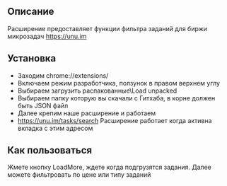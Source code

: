 ## Описание

Расширение предоставляет функции фильтра заданий для биржи
микрозадач https://unu.im

## Установка

- Заходим chrome://extensions/
- Включаем режим разработчика, ползунок в правом верхнем углу
- Выбираем загрузить распакованные\Load unpacked
- Выбираем папку которую вы скачали с Гитхаба, в корне должен быть JSON файл
- Далее крепим наше расширение и работаем
- https://unu.im/tasks/search Расширение работает когда активна вкладка с этим адресом

## Как пользоваться

Жмете кнопку LoadMore, ждете когда подгрузятся задания.
Далее можете фильтровать по цене или типу заданий
